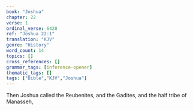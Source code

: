 ```yaml
---
book: "Joshua"
chapter: 22
verse: 1
ordinal_verse: 6428
ref: "Joshua 22:1"
translation: "KJV"
genre: "History"
word_count: 14
topics: []
cross_references: []
grammar_tags: [inference-opener]
thematic_tags: []
tags: ["Bible","KJV","Joshua"]
---
```

Then Joshua called the Reubenites, and the Gadites, and the half tribe of Manasseh,

